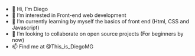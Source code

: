 - 👋 Hi, I’m Diego
- 👀 I’m interested in Front-end web development
- 🌱 I’m currently learning by myself the basics of front end (Html, CSS and Javascript)
- 💞️ I’m looking to collaborate on open source projects (For beginners by now)
- 📫 Find me at @This_is_DiegoMG

<!---
dmg85/dmg85 is a ✨ special ✨ repository because its `README.md` (this file) appears on your GitHub profile.
You can click the Preview link to take a look at your changes.
--->
